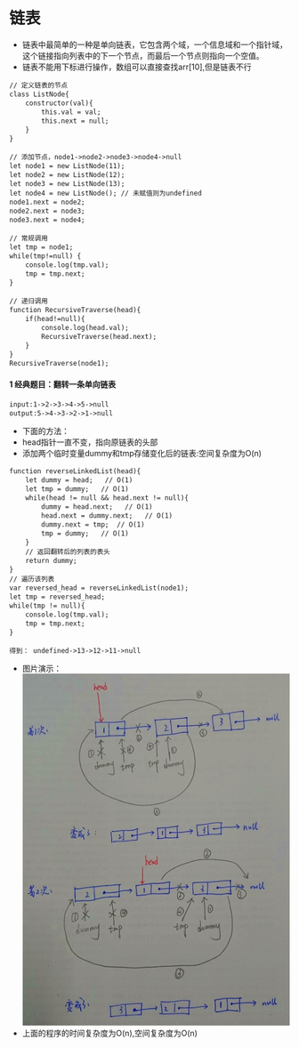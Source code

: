 # 链表
- 链表中最简单的一种是单向链表，它包含两个域，一个信息域和一个指针域，这个链接指向列表中的下一个节点，而最后一个节点则指向一个空值。
- 链表不能用下标进行操作，数组可以直接查找arr[10],但是链表不行

```
// 定义链表的节点
class ListNode{
    constructor(val){
        this.val = val;
        this.next = null;
    }
}

// 添加节点，node1->node2->node3->node4->null
let node1 = new ListNode(11);
let node2 = new ListNode(12);
let node3 = new ListNode(13);
let node4 = new ListNode(); // 未赋值则为undefined
node1.next = node2;
node2.next = node3;
node3.next = node4;

// 常规调用
let tmp = node1;
while(tmp!=null) {
    console.log(tmp.val);
    tmp = tmp.next;
}

// 递归调用
function RecursiveTraverse(head){
    if(head!=null){
        console.log(head.val);
        RecursiveTraverse(head.next);
    }
}
RecursiveTraverse(node1);
```

#### 1 经典题目：翻转一条单向链表
```
input:1->2->3->4->5->null
output:5->4->3->2->1->null
```

- 下面的方法：
- head指针一直不变，指向原链表的头部
- 添加两个临时变量dummy和tmp存储变化后的链表:空间复杂度为O(n)

```
function reverseLinkedList(head){
    let dummy = head;   // O(1)
    let tmp = dummy;   // O(1)
    while(head != null && head.next != null){
        dummy = head.next;   // O(1)
        head.next = dummy.next;   // O(1)
        dummy.next = tmp;  // O(1)
        tmp = dummy;   // O(1)
    }
    // 返回翻转后的列表的表头
    return dummy;
}
// 遍历该列表
var reversed_head = reverseLinkedList(node1);
let tmp = reversed_head;
while(tmp != null){
    console.log(tmp.val);
    tmp = tmp.next;
}

得到： undefined->13->12->11->null
```

- 图片演示：![上述代码执行过程](img/03/01.jpg)
- 上面的程序的时间复杂度为O(n),空间复杂度为O(n)
